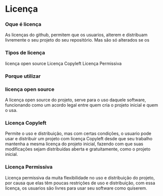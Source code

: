 # Licença

### Oque é licença
As licenças do github, permitem que os usuarios, alterem e distribuam livremente o seu projeto do seu repositório.
Mas são só alterados se os 


### Tipos de licença
licença open source
Licença Copyleft
Licença Permissiva

### Porque utilizar
### licença open source
A licença open source do projeto, serve para o uso daquele software, funcionando como um acordo legal entre quem cria o projeto inicial e quem o usa.

### Licença Copyleft	
Permite o uso e distribuição, mas com certas condições, o usuario pode usar e distribuir um projeto com licença Copyleft desde que seu trabalho mantenha a mesma licença do projeto inicial, fazendo com que suas modificações sejam distribuídas aberta e gratuitamente, como o projeto inicial.

### Licença Permissiva
Licença permissiva da muita flexibilidade no uso e distribuição do projeto, por causa que elas têm poucas restrições de uso e distribuição, com essa licença, os usuarios são livres para usar seu software como quiserem.

